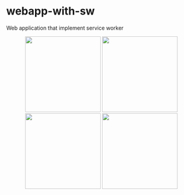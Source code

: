 # webapp-with-sw
Web application that implement service worker

<p align="center">
<img src="https://user-images.githubusercontent.com/6887120/34886121-5bded4f2-f7c2-11e7-9b58-fe13d0f82e46.jpg" width=200 />

<img src="https://user-images.githubusercontent.com/6887120/34886120-5bbe7824-f7c2-11e7-9431-87b199052626.jpg" width=200 />

<img src="https://user-images.githubusercontent.com/6887120/34886119-5ba25cb6-f7c2-11e7-975a-5b9af0c3fdc4.png" width=200 />

<img src="https://user-images.githubusercontent.com/6887120/34886268-cac36c3e-f7c2-11e7-9a59-b7de6151e765.png" width=200 />

</p>